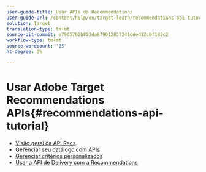 ```yaml
---
user-guide-title: Usar APIs da Recommendations
user-guide-url: /content/help/en/target-learn/recommendations-api-tutorial/recs-api-overview.html
solution: Target
translation-type: tm+mt
source-git-commit: e7965702b852da879012837241dded12c0f182c2
workflow-type: tm+mt
source-wordcount: '25'
ht-degree: 0%

---
```



# Usar Adobe Target Recommendations APIs{#recommendations-api-tutorial}

+ [Visão geral da API Recs](recs-api-overview.md)
+ [Gerenciar seu catálogo com APIs](manage-catalog.md)
+ [Gerenciar critérios personalizados](manage-custom-criteria.md)
+ [Usar a API de Delivery com a Recommendations](fetch-recs-server-side-delivery-api.md)

<!--+ [Debug API calls](6debug.md)
+ [Download the Calculated Recommendations CSV](7download-calc-recs-csv.md)-->

<!--
+ Managing your Catalog with APIs{#manage-catalog}
  + [Create and update items](manage-catalog/saveEntities.md)
  + [Delete items](manage-catalog/deleteEntities.md)
  + [Delete All Items](manage-catalog/concepts.md)
  + [Get item details](manage-catalog/base-implementation.md)
+ Managing Custom Criteria{#use-cases}
  + [Home Page](use-cases/home-page.md)
  + [Product Pages](use-cases/product-pages.md)
  + [Category Pages](use-cases/category-pages.md)
  + [Add to Cart Modals](use-cases/add-to-cart-modals.md)
  + [Cart Page](use-cases/cart-page.md)
  + [Order Confirmation Page](use-cases/order-confirmation-page.md)-->
